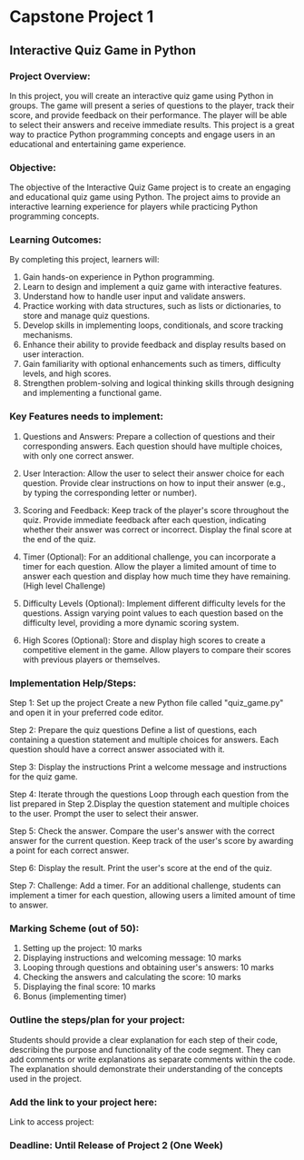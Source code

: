 # Capstone Project 1
## Interactive Quiz Game in Python

### Project Overview:

In this project, you will create an interactive quiz game using Python in groups.
The game will present a series of questions to the player, track their score, and
provide feedback on their performance. The player will be able to select their
answers and receive immediate results. This project is a great way to practice
Python programming concepts and engage users in an educational and
entertaining game experience.

### Objective:
The objective of the Interactive Quiz Game project is to create an engaging
and educational quiz game using Python. The project aims to provide an
interactive learning experience for players while practicing Python programming concepts.

### Learning Outcomes:
By completing this project, learners will:
1. Gain hands-on experience in Python programming.
2. Learn to design and implement a quiz game with interactive features.
3. Understand how to handle user input and validate answers.
4. Practice working with data structures, such as lists or dictionaries, to store
and manage quiz questions.
5. Develop skills in implementing loops, conditionals, and score tracking
mechanisms.
6. Enhance their ability to provide feedback and display results based on user
interaction.
7. Gain familiarity with optional enhancements such as timers, difficulty levels,
and high scores.
8. Strengthen problem-solving and logical thinking skills through designing
and implementing a functional game.

### Key Features needs to implement:

1. Questions and Answers: Prepare a collection of questions and their
corresponding answers. Each question should have multiple choices,
with only one correct answer.

2. User Interaction: Allow the user to select their answer choice for each
question. Provide clear instructions on how to input their answer (e.g.,
by typing the corresponding letter or number).

3. Scoring and Feedback: Keep track of the player's score throughout the
quiz. Provide immediate feedback after each question, indicating
whether their answer was correct or incorrect. Display the final score
at the end of the quiz.

4. Timer (Optional): For an additional challenge, you can incorporate a
timer for each question. Allow the player a limited amount of time to
answer each question and display how much time they have
remaining. (High level Challenge)

5. Difficulty Levels (Optional): Implement different difficulty levels for the
questions. Assign varying point values to each question based on the
difficulty level, providing a more dynamic scoring system.

6. High Scores (Optional): Store and display high scores to create a
competitive element in the game. Allow players to compare their
scores with previous players or themselves.

### Implementation Help/Steps:

Step 1: Set up the project
  Create a new Python file called "quiz_game.py" and open it in your preferred code editor.

Step 2: Prepare the quiz questions
  Define a list of questions, each containing a question statement and multiple choices for answers. Each question should have a correct answer associated with it.

Step 3: Display the instructions
  Print a welcome message and instructions for the quiz game.

Step 4: Iterate through the questions
  Loop through each question from the list prepared in Step 2.Display the question statement and multiple choices to the user. Prompt the user to select their answer.
  
Step 5: Check the answer.
  Compare the user's answer with the correct answer for the current question. Keep track of the user's score by awarding a point for each correct answer.
  
Step 6: Display the result.
  Print the user's score at the end of the quiz.

Step 7: Challenge: Add a timer.
  For an additional challenge, students can implement a timer for each question, allowing users a limited amount of time to answer.

### Marking Scheme (out of 50):
1. Setting up the project: 10 marks
2. Displaying instructions and welcoming message: 10 marks
3. Looping through questions and obtaining user's answers: 10 marks
4. Checking the answers and calculating the score: 10 marks
5. Displaying the final score: 10 marks
6. Bonus (implementing timer)

### Outline the steps/plan for your project:
Students should provide a clear explanation for each step of their code,
describing the purpose and functionality of the code segment. They can add
comments or write explanations as separate comments within the code. The
explanation should demonstrate their understanding of the concepts used in
the project.

### Add the link to your project here:
Link to access project:

### Deadline: Until Release of Project 2 (One Week)
